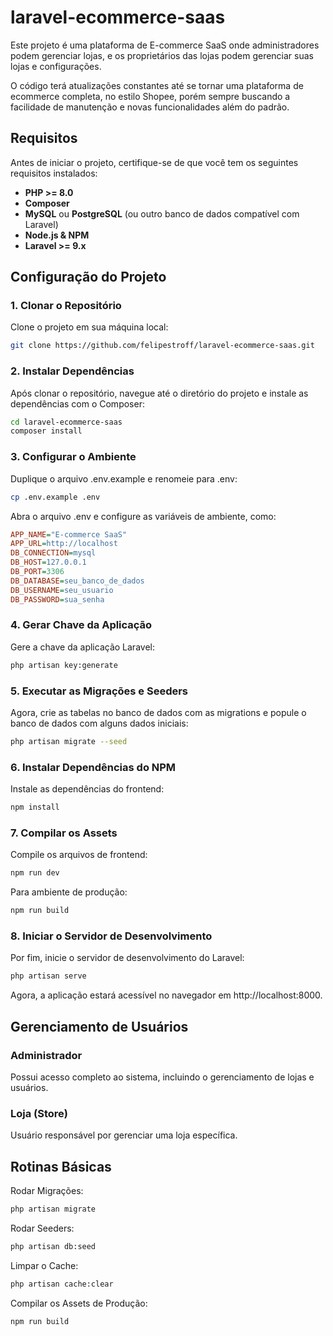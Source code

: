 # laravel-ecommerce-saas

Este projeto é uma plataforma de E-commerce SaaS onde administradores podem gerenciar lojas, e os proprietários das lojas podem gerenciar suas lojas e configurações.

O código terá atualizações constantes até se tornar uma plataforma de ecommerce completa, no estilo Shopee, porém sempre buscando a facilidade de manutenção e novas funcionalidades além do padrão.

## Requisitos

Antes de iniciar o projeto, certifique-se de que você tem os seguintes requisitos instalados:

- **PHP >= 8.0**
- **Composer**
- **MySQL** ou **PostgreSQL** (ou outro banco de dados compatível com Laravel)
- **Node.js & NPM**
- **Laravel >= 9.x**

## Configuração do Projeto

### 1. Clonar o Repositório

Clone o projeto em sua máquina local:

```bash
git clone https://github.com/felipestroff/laravel-ecommerce-saas.git
```

### 2. Instalar Dependências

Após clonar o repositório, navegue até o diretório do projeto e instale as dependências com o Composer:

```bash
cd laravel-ecommerce-saas
composer install
```

### 3. Configurar o Ambiente

Duplique o arquivo .env.example e renomeie para .env:

```bash
cp .env.example .env
```

Abra o arquivo .env e configure as variáveis de ambiente, como:

```ini
APP_NAME="E-commerce SaaS"
APP_URL=http://localhost
DB_CONNECTION=mysql
DB_HOST=127.0.0.1
DB_PORT=3306
DB_DATABASE=seu_banco_de_dados
DB_USERNAME=seu_usuario
DB_PASSWORD=sua_senha
```

### 4. Gerar Chave da Aplicação

Gere a chave da aplicação Laravel:

```bash
php artisan key:generate
```

### 5. Executar as Migrações e Seeders

Agora, crie as tabelas no banco de dados com as migrations e popule o banco de dados com alguns dados iniciais:

```bash
php artisan migrate --seed
```

### 6. Instalar Dependências do NPM

Instale as dependências do frontend:

```bash
npm install
```

### 7. Compilar os Assets

Compile os arquivos de frontend:

```bash
npm run dev
```

Para ambiente de produção:

```bash
npm run build
```

### 8. Iniciar o Servidor de Desenvolvimento

Por fim, inicie o servidor de desenvolvimento do Laravel:

```bash
php artisan serve
```

Agora, a aplicação estará acessível no navegador em http://localhost:8000.


## Gerenciamento de Usuários

### Administrador

Possui acesso completo ao sistema, incluindo o gerenciamento de lojas e usuários.

### Loja (Store)

Usuário responsável por gerenciar uma loja específica.

## Rotinas Básicas

Rodar Migrações:

```bash
php artisan migrate
```

Rodar Seeders:

```bash
php artisan db:seed
```

Limpar o Cache:

```bash
php artisan cache:clear
```

Compilar os Assets de Produção:

```bash
npm run build
```
